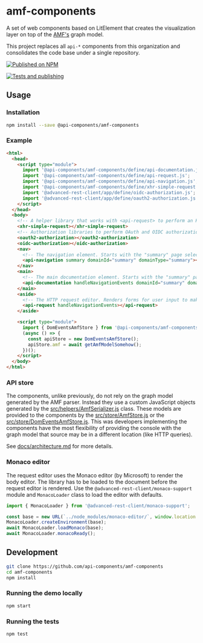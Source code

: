 # amf-components

A set of web components based on LitElement that creates the visualization layer on top of the [AMF's](https://a.ml) graph model.

This project replaces all `api-*` components from this organization and consolidates the code base under a single repository.

[![Published on NPM](https://img.shields.io/npm/v/@api-components/amf-components.svg)](https://www.npmjs.com/package/@api-components/amf-components)

[![Tests and publishing](https://github.com/api-components/amf-components/actions/workflows/deployment.yml/badge.svg)](https://github.com/api-components/amf-components/actions/workflows/deployment.yml)

## Usage

### Installation

```sh
npm install --save @api-components/amf-components
```

### Example

```html
<html>
  <head>
    <script type="module">
      import '@api-components/amf-components/define/api-documentation.js';
      import '@api-components/amf-components/define/api-request.js';
      import '@api-components/amf-components/define/api-navigation.js';
      import '@api-components/amf-components/define/xhr-simple-request.js';
      import '@advanced-rest-client/app/define/oidc-authorization.js';
      import '@advanced-rest-client/app/define/oauth2-authorization.js';
    </script>
  </head>
  <body>
    <!-- A helper library that works with <api-request> to perform an HTTP request in the browser. -->
    <xhr-simple-request></xhr-simple-request>
    <!-- Authorization libraries to perform OAuth and OIDC authorization. -->
    <oauth2-authorization></oauth2-authorization>
    <oidc-authorization></oidc-authorization>
    <nav>
      <!-- The navigation element. Starts with the "summary" page selection. -->
      <api-navigation summary domainId="summary" domainType="summary"></api-navigation>
    </nav>
    <main>
      <!-- The main documentation element. Starts with the "summary" page selection. -->
      <api-documentation handleNavigationEvents domainId="summary" domainType="summary"></api-documentation>
    </main>
    <aside>
      <!-- The HTTP request editor. Renders forms for user input to make an HTTP request -->
      <api-request handleNavigationEvents></api-request>
    </aside>

    <script type="module">
      import { DomEventsAmfStore } from '@api-components/amf-components';
      (async () => {
        const apiStore = new DomEventsAmfStore();
        apiStore.amf = await getAmfModelSomehow();
      })();
    </script>
  </body>
</html>
```

### API store

The components, unlike previously, do not rely on the graph model generated by the AMF parser. Instead they use a custom JavaScript objects generated by the [src/helpers/AmfSerializer.js](AmfSerializer) class.
These models are provided to the components by the [src/store/AmfStore.js](AmfStore) or the [src/store/DomEventsAmfStore.js](DomEventsAmfStore). This was developers implementing the components have the most flexibility of providing the console with the graph model that source may be in a different location (like HTTP queries).

See [docs/architecture.md](docs/architecture.md) for more details.

### Monaco editor

The request editor uses the Monaco editor (by Microsoft) to render the body editor.
The library has to be loaded to the document before the request editor is rendered. Use the `@advanced-rest-client/monaco-support` module and `MonacoLoader` class to load the editor with defaults.

```javascript
import { MonacoLoader } from '@advanced-rest-client/monaco-support';

const base = new URL(`../node_modules/monaco-editor/`, window.location.href).toString();
MonacoLoader.createEnvironment(base);
await MonacoLoader.loadMonaco(base);
await MonacoLoader.monacoReady();
```

## Development

```sh
git clone https://github.com/api-components/amf-components
cd amf-components
npm install
```

### Running the demo locally

```sh
npm start
```

### Running the tests

```sh
npm test
```

